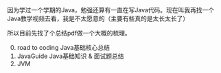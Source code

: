 因为学过一个学期的Java，勉强还算有一直在写Java代码。现在叫我再找一个Java教学视频去看，我是不太愿意的（主要有些真的是太长太长了）

所以目前先找了个总结pdf做一个大概的梳理。



0. road to coding Java基础核心总结
1. JavaGuide Java基础知识 & 面试题总结
1. JVM
